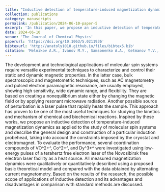 ```yaml
---
title: "Inductive detection of temperature-induced magnetization dynamics of molecular spin systems "
collection: publications
category: manuscripts
permalink: /publication/2024-06-10-paper-5
excerpt: 'In this paper, we propose an inductive detection of temperature-induced magnetization dynamics as applied to the study of molecular spin systems and describe the general design and construction of an induction probehead'
date: 2024-06-10
venue: 'The Journal of Chemical Physics'
paperurl: 'https://doi.org/10.1063/5.0211936'
bibtexurl: 'http://anatoly1010.github.io/files/bibtex5.bib'
citation: 'Melnikov A.R., Ivanov M.Y., Samsonenko A.A., Getmanov Y.V., Nikovskiy I.A., Matiukhina A.K., Zorina-Tikhonova E.N., Voronina J.K., Goloveshkin A.S., Babeshkin K.A., Efimov N.N., Kiskin M.A., Eremenko I.L., Fedin M.V., Veber S.L. &quot;Inductive detection of temperature-induced magnetization dynamics of molecular spin systems .&quot; <i>J. Chem. Phys.</i>. 2024. 160(22). Art. Num. 224201.'
---
```

The development and technological applications of molecular spin systems require versatile experimental techniques to characterize and control their static and dynamic magnetic properties. In the latter case, bulk spectroscopic and magnetometric techniques, such as AC magnetometry and pulsed electron paramagnetic resonance, are usually employed, showing high sensitivity, wide dynamic range, and flexibility. They are based on creating a nonequilibrium state either by changing the magnetic field or by applying resonant microwave radiation. Another possible source of perturbation is a laser pulse that rapidly heats the sample. This approach has proven to be one of the most useful techniques for studying the kinetics and mechanism of chemical and biochemical reactions. Inspired by these works, we propose an inductive detection of temperature-induced magnetization dynamics as applied to the study of molecular spin systems and describe the general design and construction of a particular induction probehead, taking into account the constraints imposed by the cryostat and electromagnet. To evaluate the performance, several coordination compounds of VO^2+^, Co^2+^, and Dy^3+^ were investigated using low-energy pulses of a terahertz free electron laser of the Novosibirsk free electron laser facility as a heat source. All measured magnetization dynamics were qualitatively or quantitatively described using a proposed basic theoretical model and compared with the data obtained by alternating current magnetometry. Based on the results of the research, the possible scope of applications of inductive detection and its advantages and disadvantages in comparison with standard methods are discussed.